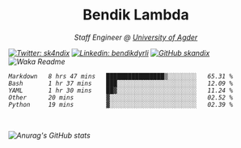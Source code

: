 <h1 align="center"> Bendik Lambda </h1>
<p align="center"><em>Staff Engineer @ <a href="http://www.uia.no">University of Agder</a></p>



[![Twitter: sk4ndix](https://img.shields.io/twitter/follow/sk4ndix?style=social)](https://twitter.com/sk4ndix)
[![Linkedin: bendikdyrli](https://img.shields.io/badge/-bendikdyrli-blue?style=flat-square&logo=Linkedin&logoColor=white&link=https://www.linkedin.com/in/bendikdyrli/)](https://www.linkedin.com/in/bendikdyrli/)
[![GitHub skandix](https://img.shields.io/github/followers/skandix?label=follow&style=social)](https://github.com/skandix)
![Waka Readme](https://github.com/skandix/skandix/workflows/Waka%20Readme/badge.svg)


<!--START_SECTION:waka-->
```text
Markdown   8 hrs 47 mins   ████████████████▒░░░░░░░░   65.31 % 
Bash       1 hr 37 mins    ███░░░░░░░░░░░░░░░░░░░░░░   12.09 % 
YAML       1 hr 30 mins    ██▓░░░░░░░░░░░░░░░░░░░░░░   11.24 % 
Other      20 mins         ▓░░░░░░░░░░░░░░░░░░░░░░░░   02.52 % 
Python     19 mins         ▓░░░░░░░░░░░░░░░░░░░░░░░░   02.39 % 
```
<!--END_SECTION:waka-->

  <br>
  
![Anurag's GitHub stats](https://github-readme-stats.vercel.app/api?username=skandix&show_icons=true&theme=tokyonight)


